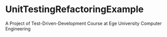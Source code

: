 # UnitTestingRefactoringExample
A Project of Test-Driven-Development Course at Ege University Computer Engineering

